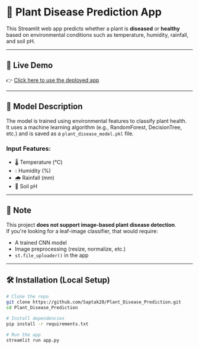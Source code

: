 # 🌱 Plant Disease Prediction App

This Streamlit web app predicts whether a plant is **diseased** or **healthy** based on environmental conditions such as temperature, humidity, rainfall, and soil pH.

---

## 🚀 Live Demo

👉 [Click here to use the deployed app](https://saptak-plant-disease-prediction.streamlit.app/)

---

## 🧠 Model Description

The model is trained using environmental features to classify plant health.  
It uses a machine learning algorithm (e.g., RandomForest, DecisionTree, etc.) and is saved as a `plant_disease_model.pkl` file.

### Input Features:
- 🌡️ Temperature (°C)
- 💧 Humidity (%)
- 🌧️ Rainfall (mm)
- 🌱 Soil pH

---

## 📸 Note

This project **does not support image-based plant disease detection**.  
If you're looking for a leaf-image classifier, that would require:
- A trained CNN model
- Image preprocessing (resize, normalize, etc.)
- `st.file_uploader()` in the app

---

## 🛠️ Installation (Local Setup)

```bash
# Clone the repo
git clone https://github.com/Saptak20/Plant_Disease_Prediction.git
cd Plant_Disease_Prediction

# Install dependencies
pip install -r requirements.txt

# Run the app
streamlit run app.py
